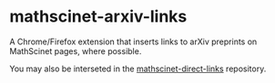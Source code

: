 mathscinet-arxiv-links
======================

A Chrome/Firefox extension that inserts links to arXiv preprints on MathScinet pages, where possible.

You may also be interseted in the [mathscinet-direct-links](https://github.com/semorrison/mathscinet-direct-links/) repository.
